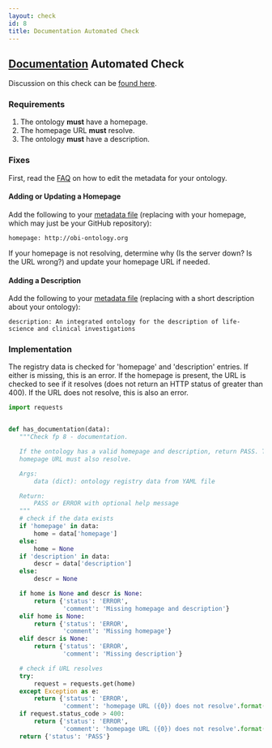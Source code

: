 ```yaml
---
layout: check
id: 8
title: Documentation Automated Check
---
```


## [Documentation](http://obofoundry.org/principles/fp-008-documented.html) Automated Check

Discussion on this check can be [found here](https://github.com/OBOFoundry/OBOFoundry.github.io/issues/1009).

### Requirements

1. The ontology **must** have a homepage.
2. The homepage URL **must** resolve.
3. The ontology **must** have a description.

### Fixes

First, read the [FAQ](http://obofoundry.github.io/faq/how-do-i-edit-metadata.html) on how to edit the metadata for your ontology.

#### Adding or Updating a Homepage

Add the following to your [metadata file](https://github.com/OBOFoundry/OBOFoundry.github.io/tree/master/ontology) (replacing with your homepage, which may just be your GitHub repository):

```
homepage: http://obi-ontology.org
```

If your homepage is not resolving, determine why (Is the server down? Is the URL wrong?) and update your homepage URL if needed.

#### Adding a Description

Add the following to your [metadata file](https://github.com/OBOFoundry/OBOFoundry.github.io/tree/master/ontology) (replacing with a short description about your ontology):

```
description: An integrated ontology for the description of life-science and clinical investigations
```

### Implementation

The registry data is checked for 'homepage' and 'description' entries. If either is missing, this is an error. If the homepage is present, the URL is checked to see if it resolves (does not return an HTTP status of greater than 400). If the URL does not resolve, this is also an error.

```python
import requests


def has_documentation(data):
   """Check fp 8 - documentation.

   If the ontology has a valid homepage and description, return PASS. The
   homepage URL must also resolve.

   Args:
       data (dict): ontology registry data from YAML file

   Return:
       PASS or ERROR with optional help message
   """
   # check if the data exists
   if 'homepage' in data:
       home = data['homepage']
   else:
       home = None
   if 'description' in data:
       descr = data['description']
   else:
       descr = None

   if home is None and descr is None:
       return {'status': 'ERROR',
               'comment': 'Missing homepage and description'}
   elif home is None:
       return {'status': 'ERROR',
               'comment': 'Missing homepage'}
   elif descr is None:
       return {'status': 'ERROR',
               'comment': 'Missing description'}

   # check if URL resolves
   try:
       request = requests.get(home)
   except Exception as e:
       return {'status': 'ERROR',
               'comment': 'homepage URL ({0}) does not resolve'.format(home)}
   if request.status_code > 400:
       return {'status': 'ERROR',
               'comment': 'homepage URL ({0}) does not resolve'.format(home)}
   return {'status': 'PASS'}
```
